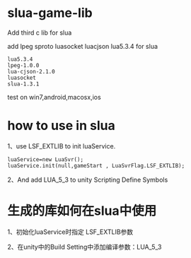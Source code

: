 # slua-game-lib

Add third c lib for slua

add lpeg sproto luasocket luacjson lua5.3.4 for slua

	lua5.3.4
	lpeg-1.0.0
	lua-cjson-2.1.0
	luasocket
	slua-1.3.1

test on win7,android,macosx,ios

# how to use in slua

1、use LSF_EXTLIB to init luaService.

	luaService=new LuaSvr();
  	luaService.init(null,gameStart , LuaSvrFlag.LSF_EXTLIB);
	
2、And add LUA_5_3 to unity Scripting Define Symbols

# 生成的库如何在slua中使用

1、初始化luaService时指定 LSF_EXTLIB参数

2、在unity中的Build Setting中添加编译参数：LUA_5_3
